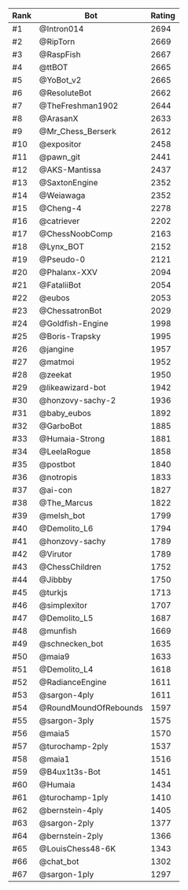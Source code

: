 Rank|Bot|Rating
---|---|---
#1|@Intron014|2694
#2|@RipTorn|2669
#3|@RaspFish|2667
#4|@ttBOT|2665
#5|@YoBot_v2|2665
#6|@ResoluteBot|2662
#7|@TheFreshman1902|2644
#8|@ArasanX|2633
#9|@Mr_Chess_Berserk|2612
#10|@expositor|2458
#11|@pawn_git|2441
#12|@AKS-Mantissa|2437
#13|@SaxtonEngine|2352
#14|@Weiawaga|2352
#15|@Cheng-4|2278
#16|@catriever|2202
#17|@ChessNoobComp|2163
#18|@Lynx_BOT|2152
#19|@Pseudo-0|2121
#20|@Phalanx-XXV|2094
#21|@FataliiBot|2054
#22|@eubos|2053
#23|@ChessatronBot|2029
#24|@Goldfish-Engine|1998
#25|@Boris-Trapsky|1995
#26|@jangine|1957
#27|@matmoi|1952
#28|@zeekat|1950
#29|@likeawizard-bot|1942
#30|@honzovy-sachy-2|1936
#31|@baby_eubos|1892
#32|@GarboBot|1885
#33|@Humaia-Strong|1881
#34|@LeelaRogue|1858
#35|@postbot|1840
#36|@notropis|1833
#37|@ai-con|1827
#38|@The_Marcus|1822
#39|@melsh_bot|1799
#40|@Demolito_L6|1794
#41|@honzovy-sachy|1789
#42|@Virutor|1789
#43|@ChessChildren|1752
#44|@Jibbby|1750
#45|@turkjs|1713
#46|@simplexitor|1707
#47|@Demolito_L5|1687
#48|@munfish|1669
#49|@schnecken_bot|1635
#50|@maia9|1633
#51|@Demolito_L4|1618
#52|@RadianceEngine|1611
#53|@sargon-4ply|1611
#54|@RoundMoundOfRebounds|1597
#55|@sargon-3ply|1575
#56|@maia5|1570
#57|@turochamp-2ply|1537
#58|@maia1|1516
#59|@B4ux1t3s-Bot|1451
#60|@Humaia|1434
#61|@turochamp-1ply|1410
#62|@bernstein-4ply|1405
#63|@sargon-2ply|1377
#64|@bernstein-2ply|1366
#65|@LouisChess48-6K|1343
#66|@chat_bot|1302
#67|@sargon-1ply|1297

